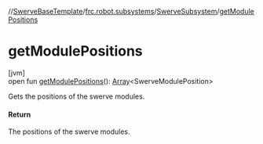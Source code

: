 //[SwerveBaseTemplate](../../../index.md)/[frc.robot.subsystems](../index.md)/[SwerveSubsystem](index.md)/[getModulePositions](get-module-positions.md)

# getModulePositions

[jvm]\
open fun [getModulePositions](get-module-positions.md)(): [Array](https://kotlinlang.org/api/latest/jvm/stdlib/kotlin/-array/index.html)&lt;SwerveModulePosition&gt;

Gets the positions of the swerve modules.

#### Return

The positions of the swerve modules.
